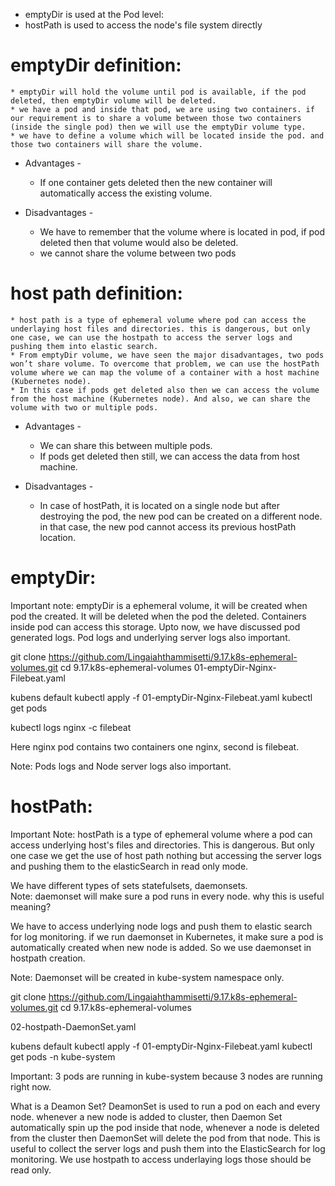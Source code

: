 * emptyDir is used at the Pod level:
* hostPath is used to access the node's file system directly

# emptyDir definition:
    * emptyDir will hold the volume until pod is available, if the pod deleted, then emptyDir volume will be deleted.
    * we have a pod and inside that pod, we are using two containers. if our requirement is to share a volume between those two containers (inside the single pod) then we will use the emptyDir volume type.
    * we have to define a volume which will be located inside the pod. and those two containers will share the volume.

* Advantages -
    * If one container gets deleted then the new container will automatically access the existing volume.

* Disadvantages -
    * We have to remember that the volume where is located in pod, if pod deleted then that volume would also be deleted.
    * we cannot share the volume between two pods

# host path definition:
    * host path is a type of ephemeral volume where pod can access the underlaying host files and directories. this is dangerous, but only one case, we can use the hostpath to access the server logs and pushing them into elastic search.
    * From emptyDir volume, we have seen the major disadvantages, two pods won’t share volume. To overcome that problem, we can use the hostPath volume where we can map the volume of a container with a host machine (Kubernetes node).
    * In this case if pods get deleted also then we can access the volume from the host machine (Kubernetes node). And also, we can share the volume with two or multiple pods.

* Advantages -
    * We can share this between multiple pods.
    * If pods get deleted then still, we can access the data from host machine.

* Disadvantages -
    * In case of hostPath, it is located on a single node but after destroying the pod, the new pod can be created on a different node. in that case, the new pod cannot access its previous hostPath location.


# emptyDir:
Important note: emptyDir is a ephemeral volume, it will be created when pod the created. It will be deleted when the pod the deleted. Containers inside pod can access this storage. Upto now, we have discussed pod generated logs. Pod logs and underlying server logs also important.

git clone https://github.com/Lingaiahthammisetti/9.17.k8s-ephemeral-volumes.git
cd 9.17.k8s-ephemeral-volumes
01-emptyDir-Nginx-Filebeat.yaml

kubens default
kubectl apply -f 01-emptyDir-Nginx-Filebeat.yaml
kubectl get pods

kubectl logs nginx -c filebeat

Here nginx pod contains two containers one nginx, second is filebeat.

Note: Pods logs and Node server logs also important.

# hostPath:
Important Note: hostPath is a type of ephemeral volume where a pod can access underlying host's files and directories. This is dangerous. But only one case we get the use of host path nothing but accessing the server logs and pushing them to the elasticSearch in read only mode.

We have different types of sets statefulsets, daemonsets.  
Note: daemonset will make sure a pod runs in every node. why this is useful meaning?

We have to access underlying node logs and push them to elastic search for log monitoring. if we run daemonset in Kubernetes, it make sure a pod is automatically created when new node is added. So we use daemonset in hostpath creation.

Note: Daemonset will be created in kube-system namespace only.


git clone https://github.com/Lingaiahthammisetti/9.17.k8s-ephemeral-volumes.git
cd 9.17.k8s-ephemeral-volumes

02-hostpath-DaemonSet.yaml

kubens default
kubectl apply -f 01-emptyDir-Nginx-Filebeat.yaml
kubectl get pods -n kube-system

Important: 3 pods are running in kube-system because 3 nodes are running right now.

What is a Deamon Set?
DeamonSet is used to run a pod on each and every node. whenever a new node is added to cluster, then Daemon Set automatically spin up the pod inside that node, whenever a node is deleted from the cluster then DaemonSet will delete the pod from that node. This is useful to collect the server logs and push them into the ElasticSearch for log monitoring. We use hostpath to access underlaying logs those should be read only.